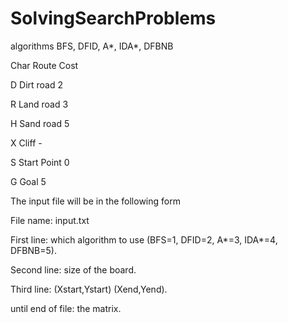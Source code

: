 # SolvingSearchProblems
algorithms BFS, DFID, A*, IDA*, DFBNB




Char      Route             Cost

D         Dirt road         2

R         Land road         3

H         Sand road         5

X         Cliff             -

S         Start Point       0

G         Goal              5


The input file will be in the following form

File name: input.txt

First line: which algorithm to use (BFS=1, DFID=2, A*=3, IDA*=4, DFBNB=5).

Second line: size of the board.

Third line: (Xstart,Ystart) (Xend,Yend).

until end of file: the matrix.
